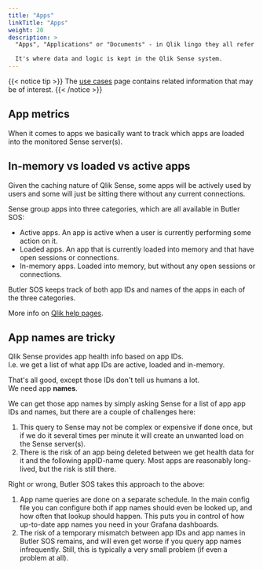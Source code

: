 ```yaml
---
title: "Apps"
linkTitle: "Apps"
weight: 20
description: >
  "Apps", "Applications" or "Documents" - in Qlik lingo they all refer to the same thing.  

  It's where data and logic is kept in the Qlik Sense system.
---
```


{{< notice tip >}}
The [use cases](docs/about/usecases/) page contains related information that may be of interest. 
{{< /notice >}}

## App metrics

When it comes to apps we basically want to track which apps are loaded into the monitored Sense server(s).

## In-memory vs loaded vs active apps

Given the caching nature of Qlik Sense, some apps will be actively used by users and some will just be sitting there without any current connections.

Sense group apps into three categories, which are all available in Butler SOS:

- Active apps. An app is active when a user is currently performing some action on it.
- Loaded apps. An app that is currently loaded into memory and that have open sessions or connections.
- In-memory apps. Loaded into memory, but without any open sessions or connections.

Butler SOS keeps track of both app IDs and names of the apps in each of the three categories.

More info on [Qlik help pages](https://help.qlik.com/en-US/sense-developer/February2021/Subsystems/EngineAPI/Content/Sense_EngineAPI/GettingSystemInformation/HealthCheckStatus.htm).

## App names are tricky

Qlik Sense provides app health info based on app IDs.  
I.e. we get a list of what app IDs are active, loaded and in-memory.

That's all good, except those IDs don't tell us humans a lot.  
We need app **names**.

We can get those app names by simply asking Sense for a list of app app IDs and names, but there are a couple of challenges here:

1. This query to Sense may not be complex or expensive if done once, but if we do it several times per minute it will create an unwanted load on the Sense server(s).
2. There is the risk of an app being deleted between we get health data for it and the following appID-name query. Most apps are reasonably long-lived, but the risk is still there.

Right or wrong, Butler SOS takes this approach to the above:

1. App name queries are done on a separate schedule. In the main config file you can configure both if app names should even be looked up, and how often that lookup should happen. This puts you in control of how up-to-date app names you need in your Grafana dashboards.
2. The risk of a temporary mismatch between app IDs and app names in Butler SOS remains, and will even get worse if you query app names infrequently. Still, this is typically a very small problem (if even a problem at all).
